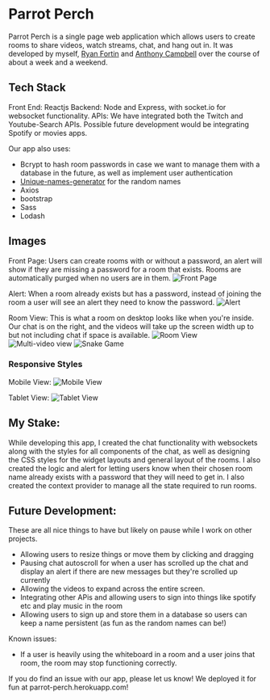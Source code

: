# Parrot Perch

Parrot Perch is a single page web application which allows users to create rooms to share videos, watch streams, chat, and hang out in. 
It was developed by myself, [Ryan Fortin](https://github.com/rfll) and [Anthony Campbell](https://github.com/anthonycampbell) over the course of about a week and a weekend.

## Tech Stack

Front End: Reactjs
Backend: Node and Express, with socket.io for websocket functionality.
APIs: We have integrated both the Twitch and Youtube-Search APIs. Possible future development would be integrating Spotify or movies apps. 

Our app also uses:

* Bcrypt to hash room passwords in case we want to manage them with a database in the future, as well as implement user authentication
* [Unique-names-generator](https://www.npmjs.com/package/unique-names-generator#style) for the random names
* Axios
* bootstrap
* Sass
* Lodash

## Images
Front Page: Users can create rooms with or without a password, an alert will show if they are missing a password for a room that exists. Rooms are automatically purged when no users are in them.
![Front Page](https://i.imgur.com/2L3oeHp.png)

Alert: When a room already exists but has a password, instead of joining the room a user will see an alert they need to know the password.
![Alert](https://i.imgur.com/VbnACrw.png)

Room View: This is what a room on desktop looks like when you're inside. Our chat is on the right, and the videos will take up the screen width up to but not including chat if space is available.
![Room View](https://i.imgur.com/xGWc4wm.png)
![Multi-video view](https://i.imgur.com/rg6XOV7.png)
![Snake Game](https://i.imgur.com/iTzu1mz.png)

### Responsive Styles
Mobile View:
![Mobile View](https://i.imgur.com/dfrF5rf.png)

Tablet View:
![Tablet View](https://i.imgur.com/W1L4lLe.png)

## My Stake:
While developing this app, I created the chat functionality with websockets along with the styles for all components of the chat, as well as designing the CSS styles for the widget layouts and general layout of the rooms. I also created the logic and alert for letting users know when their chosen room name already exists with a password that they will need to get in. I also created the context provider to manage all the state required to run rooms.

## Future Development: 
These are all nice things to have but likely on pause while I work on other projects.
* Allowing users to resize things or move them by clicking and dragging
* Pausing chat autoscroll for when a user has scrolled up the chat and display an alert if there are new messages but they're scrolled up currently
* Allowing the videos to expand across the entire screen.
* Integrating other APis and allowing users to sign into things like spotify etc and play music in the room
* Allowing users to sign up and store them in a database so users can keep a name persistent (as fun as the random names can be!)

Known issues:
* If a user is heavily using the whiteboard in a room and a user joins that room, the room may stop functioning correctly.

If you do find an issue with our app, please let us know! We deployed it for fun at parrot-perch.herokuapp.com!
